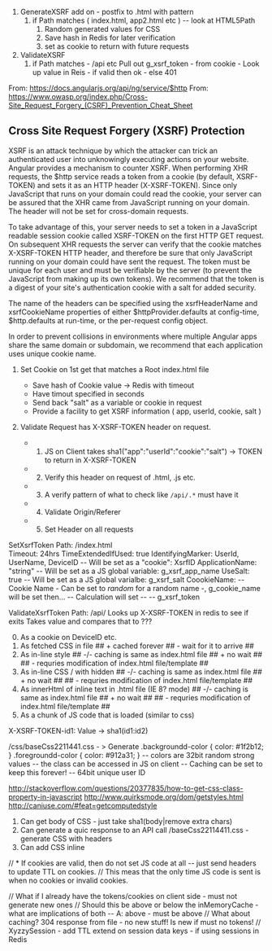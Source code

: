 1. GenerateXSRF add on - postfix to .html with pattern
	1. if Path matches	( index.html, app2.html etc ) -- look at HTML5Path
		1. Random generated values for CSS
		2. Save hash in Redis for later verification
		3. set as cookie to return with future requests
2. ValidateXSRF 
	1. if Path matches	- /api etc
		Pull out g_xsrf_token - from cookie -
		Look up value in Reis - if valid then ok - else 401















From: https://docs.angularjs.org/api/ng/service/$http
From: https://www.owasp.org/index.php/Cross-Site_Request_Forgery_(CSRF)_Prevention_Cheat_Sheet

Cross Site Request Forgery (XSRF) Protection
--------------------------------------------

XSRF is an attack technique by which the attacker can trick an
authenticated user into unknowingly executing actions on your
website. Angular provides a mechanism to counter XSRF. When performing
XHR requests, the $http service reads a token from a cookie (by
default, XSRF-TOKEN) and sets it as an HTTP header (X-XSRF-TOKEN).
Since only JavaScript that runs on your domain could read the cookie,
your server can be assured that the XHR came from JavaScript running
on your domain. The header will not be set for cross-domain requests.

To take advantage of this, your server needs to set a token in a
JavaScript readable session cookie called XSRF-TOKEN on the first
HTTP GET request. On subsequent XHR requests the server can verify
that the cookie matches X-XSRF-TOKEN HTTP header, and therefore be
sure that only JavaScript running on your domain could have sent
the request. The token must be unique for each user and must be
verifiable by the server (to prevent the JavaScript from making up
its own tokens). We recommend that the token is a digest of your
site's authentication cookie with a salt for added security.

The name of the headers can be specified using the xsrfHeaderName
and xsrfCookieName properties of either $httpProvider.defaults at
config-time, $http.defaults at run-time, or the per-request config
object.

In order to prevent collisions in environments where multiple Angular
apps share the same domain or subdomain, we recommend that each
application uses unique cookie name.


1. Set Cookie on 1st get that matches a Root index.html file
	- Save hash of Cookie value -> Redis with timeout
	- Have timout specified in seconds
	- Send back "salt" as a variable or cookie in request
	- Provide a facility to get XSRF information ( app, userId, cookie, salt )

2. Validate Request has X-XSRF-TOKEN header on request.
	- 1. JS on Client takes sha1("app":"userId":"cookie":"salt") -> TOKEN to return in X-XSRF-TOKEN
	- 2. Verify this header on request of .html, .js etc.
	- 3. A verify pattern of what to check like `/api/.*` must have it
	- 4. Validate Origin/Referer
	- 5. Set Header on all requests

SetXsrfToken
	Path: /index.html	
	Timeout: 24hrs
	TimeExtendedIfUsed: true
	IdentifyingMarker: UserId, UserName, DeviceID	-- Will be set as a "cookie": XsrfID
	ApplicationName: "string"						-- Will be set as a JS global variable: g_xsrf_app_name
	UseSalt: true									-- Will be set as a JS global varialbe: g_xsrf_salt 
	CoookieName:									-- Cookie Name - Can be set to $random$ for a random name -, g_cookie_name will be set then...
	-- Calculation will set --						-- g_xsrf_token

ValidateXsrfToken
	Path: /api/
	Looks up X-XSRF-TOKEN in redis to see if exits
	Takes value and compares that to ???

0. As a cookie on DeviceID etc.
1. As fetched CSS in file									## + cached forever ## - wait for it to arrive ##
2. As in-line style											## -/- caching is same as index.html file ## + no wait ## ## - requries modification of index.html file/template ##
3. As in-line CSS / with hidden <span> 						## -/- caching is same as index.html file ## + no wait ## ## - requries modification of index.html file/template ##
4. As innerHtml of inline text in .html file (IE 8? mode)	## -/- caching is same as index.html file ## + no wait ## ## - requries modification of index.html file/template ##
5. As a chunk of JS code that is loaded (similar to css)

X-XSRF-TOKEN-id1: Value -> sha1(id1:id2)

/css/baseCss2211441.css - > Generate
	.backgroundd-color	{
		color: #1f2b12;
	}
	.foregroundd-color	{
		color: #912a31;
	}
	-- colors are 32bit random strong values
	-- the class can be accessed in JS on client
	-- Caching can be set to keep this forever!
	-- 64bit unique user ID

http://stackoverflow.com/questions/20377835/how-to-get-css-class-property-in-javascript
http://www.quirksmode.org/dom/getstyles.html
http://caniuse.com/#feat=getcomputedstyle


1. Can get body of CSS - just take sha1(body|remove extra chars)
2. Can generate a quic response to an API call /baseCss22114411.css - generate CSS with headers
3. Can add CSS inline

// * If cookies are valid, then do not set JS code at all -- just send headers to update TTL on cookies.
// This meas that the only time JS code is sent is when no cookies or invalid cookies.

// What if I already have the tokens/cookies on client side - must not generate new ones
// Should this be above or below the inMemoryCache - what are implications of both -- A: above - must be above
// What about caching? 304 response from file - no new stuff!  Is new if must no tokens!
// XyzzySession - add TTL extend on session data keys - if using sessions in Redis
